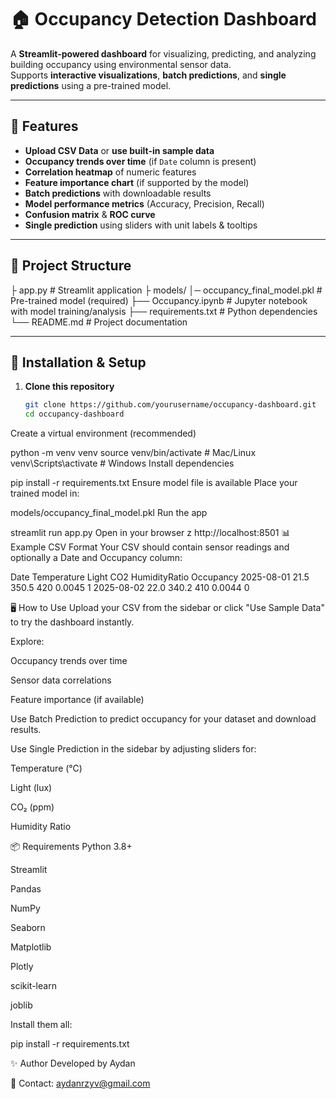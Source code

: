 # 🏠 Occupancy Detection Dashboard

A **Streamlit-powered dashboard** for visualizing, predicting, and analyzing building occupancy using environmental sensor data.  
Supports **interactive visualizations**, **batch predictions**, and **single predictions** using a pre-trained model.

---

## 📌 Features

- **Upload CSV Data** or **use built-in sample data**  
- **Occupancy trends over time** (if `Date` column is present)  
- **Correlation heatmap** of numeric features  
- **Feature importance chart** (if supported by the model)  
- **Batch predictions** with downloadable results  
- **Model performance metrics** (Accuracy, Precision, Recall)  
- **Confusion matrix** & **ROC curve**  
- **Single prediction** using sliders with unit labels & tooltips  

---

## 📂 Project Structure


├ app.py # Streamlit application
├ models/
│─ occupancy_final_model.pkl # Pre-trained model (required)
├── Occupancy.ipynb # Jupyter notebook with model training/analysis
├── requirements.txt # Python dependencies
└── README.md # Project documentation

---

## 🚀 Installation & Setup

1. **Clone this repository**
   ```bash
   git clone https://github.com/yourusername/occupancy-dashboard.git
   cd occupancy-dashboard
Create a virtual environment (recommended)


python -m venv venv
source venv/bin/activate   # Mac/Linux
venv\Scripts\activate      # Windows
Install dependencies


pip install -r requirements.txt
Ensure model file is available
Place your trained model in:

models/occupancy_final_model.pkl
Run the app


streamlit run app.py
Open in your browser
z
http://localhost:8501
📊 Example CSV Format
Your CSV should contain sensor readings and optionally a Date and Occupancy column:

Date	Temperature	Light	CO2	HumidityRatio	Occupancy
2025-08-01	21.5	350.5	420	0.0045	1
2025-08-02	22.0	340.2	410	0.0044	0

🖥 How to Use
Upload your CSV from the sidebar or click "Use Sample Data" to try the dashboard instantly.

Explore:

Occupancy trends over time

Sensor data correlations

Feature importance (if available)

Use Batch Prediction to predict occupancy for your dataset and download results.

Use Single Prediction in the sidebar by adjusting sliders for:

Temperature (°C)

Light (lux)

CO₂ (ppm)

Humidity Ratio

📦 Requirements
Python 3.8+

Streamlit

Pandas

NumPy

Seaborn

Matplotlib

Plotly

scikit-learn

joblib

Install them all:

pip install -r requirements.txt


✨ Author
Developed by Aydan

📧 Contact: aydanrzyv@gmail.com

